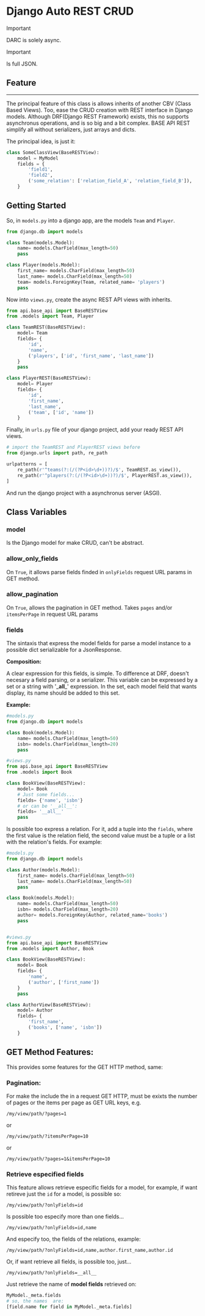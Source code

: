 
# Django Auto REST CRUD

>[!IMPORTANT]
> DARC is solely async.

>[!IMPORTANT]
> Is full JSON.

## Feature
---
The principal feature of this class is allows inherits of another CBV (Class Based Views).
Too, ease the CRUD creation with REST interface in Django models. Although DRF(Django REST Framework) exists,
this no supports asynchronus operations, and is so big and a bit complex. BASE API REST simplify all without serializers,
just arrays and dicts.<br>

The principal idea, is just it:
```python
class SomeClassView(BaseRESTView):
    model = MyModel
    fields = {
        'field1',
        'field2',
        ('some_relation': ['relation_field_A', 'relation_field_B']),
    }
```

## Getting Started

So, in `models.py` into a django app, are the models `Team` and `Player`.

```python
from django.db import models

class Team(models.Model):
    name= models.CharField(max_length=50)
    pass

class Player(models.Model):
    first_name= models.CharField(max_length=50)
    last_name= models.CharField(max_length=50)
    team= models.ForeignKey(Team, related_name= 'players')
    pass
```

Now into `views.py`, create the async REST API views with inherits.

```python
from api.base_api import BaseRESTView
from .models import Team, Player

class TeamREST(BaseRESTView):
    model= Team
    fields= {
        'id',
        'name',
        ('players', ['id', 'first_name', 'last_name'])
    }
    pass

class PlayerREST(BaseRESTView):
    model= Player
    fields= {
        'id',
        'first_name',
        'last_name',
        ('team', ['id', 'name'])
    }
```

Finally, in `urls.py` file of your django project, add your ready REST API views.

```python
# import the TeamREST and PlayerREST views before
from django.urls import path, re_path

urlpatterns = [
    re_path(r'^teams(?:(/(?P<id>\d+))?)/$', TeamREST.as_view()),
    re_path(r'^players(?:(/(?P<id>\d+))?)/$', PlayerREST.as_view()),
]
```
And run the django project with a asynchronus server (ASGI).


## Class Variables
### **model**
Is the Django model for make CRUD, can't be abstract.
### **allow_only_fields**
On `True`, it allows parse fields finded in `onlyFields` request URL params in GET method.
### **allow_pagination**
On `True`, allows the pagination in GET method. Takes `pages` and/or `itemsPerPage` in request URL params
### **fields**
The sintaxis that express the model fields for parse a model instance to a possible dict serializable for a JsonResponse.<br>

**Composition:**<br>

A clear expression for this fields, is simple. To difference at DRF, doesn't necesary a field parsing, or a serializer.
This variable can be expressed by a set or a string with '\___all___' expression. In the set, each model field that wants display, its name should be added to this set.<br>

**Example:**<br>

```python
#models.py
from django.db import models

class Book(models.Model):
    name= models.CharField(max_length=50)
    isbn= models.CharField(max_length=20)
    pass

#views.py
from api.base_api import BaseRESTView
from .models import Book

class BookView(BaseRESTView):
    model= Book
    # Just some fields...
    fields= {'name', 'isbn'}
    # or can be '__all__':
    fields= '__all__'
    pass
```

Is possible too express a relation. For it, add a tuple into the `fields`, where
the first value is the relation field, the second  value must be a tuple or a list
with the relation's fields. For example:

```python
#models.py
from django.db import models

class Author(models.Model):
    first_name= models.CharField(max_length=50)
    last_name= models.CharField(max_length=50)
    pass

class Book(models.Model):
    name= models.CharField(max_length=50)
    isbn= models.CharField(max_length=20)
    author= models.ForeignKey(Author, related_name='books')
    pass


#views.py
from api.base_api import BaseRESTView
from .models import Author, Book

class BookView(BaseRESTView):
    model= Book
    fields= {
        'name',
        ('author', ['first_name'])
    }
    pass

class AuthorView(BaseRESTView):
    model= Author
    fields= {
        'first_name',
        ('books', ['name', 'isbn'])
    }
```

## GET Method Features:

This provides some features for the GET HTTP method, same:

### Pagination:

For make the include the in a request GET HTTP, must be exixts the number of pages or the items per page as GET URL keys, e.g.

```
/my/view/path/?pages=1
```
or
```
/my/view/path/?itemsPerPage=10
```
or
```
/my/view/path/?pages=1&itemsPerPage=10
```

### Retrieve especified fields

This feature allows retrieve especific fields for a model, for example, if want retireve just the `id` for a model, is possible so:
```
/my/view/path/?onlyFields=id
```
Is possible too especify more than one fields...
```
/my/view/path/?onlyFields=id,name
```
And especify too, the fields of the relations, example:
```
/my/view/path/?onlyFields=id,name,author.first_name,author.id
```
Or, if want retrieve all fields, is possible too, just...
```
/my/view/path/?onlyFields=__all__
```
Just retrieve the name of **model fields** retrieved on:
```python
MyModel._meta.fields
# so, the names  are:
[field.name for field in MyModel._meta.fields]
```

